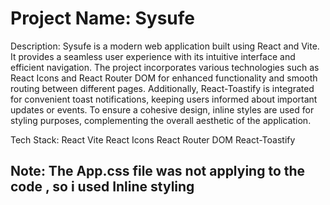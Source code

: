 <h1>Project Name: Sysufe</h1>

Description:
Sysufe is a modern web application built using React and Vite. It provides a seamless user experience with its intuitive interface and efficient navigation. The project incorporates various technologies such as React Icons and React Router DOM for enhanced functionality and smooth routing between different pages. Additionally, React-Toastify is integrated for convenient toast notifications, keeping users informed about important updates or events. To ensure a cohesive design, inline styles are used for styling purposes, complementing the overall aesthetic of the application.

Tech Stack:
React
Vite
React Icons
React Router DOM
React-Toastify

<h2>Note: The App.css file was not applying to the code , so i used Inline styling  </h2>
